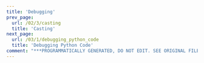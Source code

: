 ```yaml
---
title: 'Debugging'
prev_page:
  url: /02/3/casting
  title: 'Casting'
next_page:
  url: /03/1/debugging_python_code
  title: 'Debugging Python Code'
comment: "***PROGRAMMATICALLY GENERATED, DO NOT EDIT. SEE ORIGINAL FILES IN /content***"
---
```


